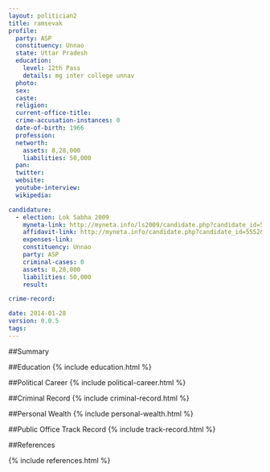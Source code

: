 ```yaml
---
layout: politician2
title: ramsevak
profile: 
  party: ASP
  constituency: Unnao
  state: Uttar Pradesh
  education: 
    level: 12th Pass
    details: mg inter college unnav
  photo: 
  sex: 
  caste: 
  religion: 
  current-office-title: 
  crime-accusation-instances: 0
  date-of-birth: 1966
  profession: 
  networth: 
    assets: 8,28,000
    liabilities: 50,000
  pan: 
  twitter: 
  website: 
  youtube-interview: 
  wikipedia: 

candidature: 
  - election: Lok Sabha 2009
    myneta-link: http://myneta.info/ls2009/candidate.php?candidate_id=5552
    affidavit-link: http://myneta.info/candidate.php?candidate_id=5552&scan=original
    expenses-link: 
    constituency: Unnao 
    party: ASP
    criminal-cases: 0
    assets: 8,28,000
    liabilities: 50,000
    result:  

crime-record: 

date: 2014-01-28
version: 0.0.5
tags: 
---
```

##Summary


##Education
{% include education.html %}


##Political Career
{% include political-career.html %}


##Criminal Record
{% include criminal-record.html %}


##Personal Wealth
{% include personal-wealth.html %}


##Public Office Track Record
{% include track-record.html %}


##References


{% include references.html %}